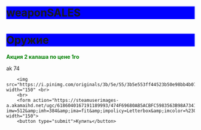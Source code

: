# weaponSALES
<!DOCTYPE HTML>

<html>

<head>
  <title>Untitled</title>
  <style type="text/css">
  strong{color:green}
  h1{background-color:blue}
  </style>
</head>
<link rel="stylesheet" style.css">
          <h1>Оружие </h1>
<body>
    <strong>Акция 2 калаша по цене 1го</strong>
        <p>ak 74</p>

        <img src="https://i.pinimg.com/originals/3b/5e/55/3b5e553ff44523b50e98bb4b07fc07b2.jpg" width="150" <br>
        <br>
        <form action="https://steamuserimages-a.akamaihd.net/ugc/6186040167191189993/474F69680AB5ACBFC5983563B98A73410DE14740/?imw=512&amp;imh=384&amp;ima=fit&amp;impolicy=Letterbox&amp;imcolor=%23000000&amp;letterbox=true" width="150">
        <button type="submit">Купить</button>
</body>

</html>
